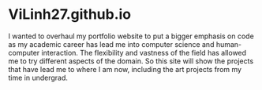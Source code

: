 # ViLinh27.github.io
I wanted to overhaul my portfolio website to put a bigger emphasis on code as my academic career has lead me into computer science and human-computer interaction. The flexibility and vastness of the field has allowed me to try different aspects of the domain. So this site will show the projects that have lead me to where I am now, including the art projects from my time in undergrad.
